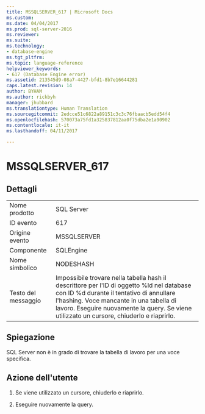 ```yaml
---
title: MSSQLSERVER_617 | Microsoft Docs
ms.custom: 
ms.date: 04/04/2017
ms.prod: sql-server-2016
ms.reviewer: 
ms.suite: 
ms.technology:
- database-engine
ms.tgt_pltfrm: 
ms.topic: language-reference
helpviewer_keywords:
- 617 (Database Engine error)
ms.assetid: 213545d9-08a7-4427-bfd1-8b7e16644281
caps.latest.revision: 14
author: BYHAM
ms.author: rickbyh
manager: jhubbard
ms.translationtype: Human Translation
ms.sourcegitcommit: 2edcce51c6822a89151c3c3c76fbaacb5edd54f4
ms.openlocfilehash: 570073a75fd1a325837812aa0f75dba2e1a90902
ms.contentlocale: it-it
ms.lasthandoff: 04/11/2017

---
```

# <a name="mssqlserver617"></a>MSSQLSERVER_617
  
## <a name="details"></a>Dettagli  
  
|||  
|-|-|  
|Nome prodotto|SQL Server|  
|ID evento|617|  
|Origine evento|MSSQLSERVER|  
|Componente|SQLEngine|  
|Nome simbolico|NODESHASH|  
|Testo del messaggio|Impossibile trovare nella tabella hash il descrittore per l'ID di oggetto %ld nel database con ID %d durante il tentativo di annullare l'hashing. Voce mancante in una tabella di lavoro. Eseguire nuovamente la query. Se viene utilizzato un cursore, chiuderlo e riaprirlo.|  
  
## <a name="explanation"></a>Spiegazione  
SQL Server non è in grado di trovare la tabella di lavoro per una voce specifica.  
  
## <a name="user-action"></a>Azione dell'utente  
  
1.  Se viene utilizzato un cursore, chiuderlo e riaprirlo.  
  
2.  Eseguire nuovamente la query.  
  

